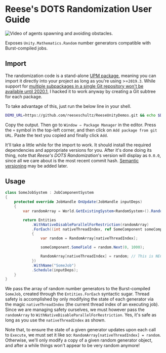 # Reese's DOTS Randomization User Guide

![Video of agents spawning and avoiding obstacles.](/Gifs/nav-performance-demo.gif)

Exposes `Unity.Mathematics.Random` number generators compatible with Burst-compiled jobs.

## Import

The randomization code is a stand-alone [UPM package](https://docs.unity3d.com/Manual/Packages.html), meaning you can import it directly into your project as long as you're using >=`2019.3`. While support for [multiple subpackages in a single Git repository won't be available until 2020.1](https://forum.unity.com/threads/git-support-on-package-manager.573673/page-5), I hacked it to work anyway by creating a Git subtree for each package.

To take advantage of this, just run the below line in your shell.

```sh
DEMO_URL=https://github.com/reeseschultz/ReeseUnityDemos.git && echo $DEMO_URL#$(git ls-remote $DEMO_URL random | grep -Po "^([\w\-]+)")
```

Copy the output. Then go to `Window ⇒ Package Manager` in the editor. Press the `+` symbol in the top-left corner, and then click on `Add package from git URL`. Paste the text you copied and finally click `Add`.

It'll take a little while for the import to work. It should install the required dependencies and appropriate versions for you. After it's done doing its thing, note that *Reese's DOTS Randomization*'s version will display as `0.0.0`, since all we care about is the most recent commit hash. [Semantic versioning](https://semver.org/) may be added later.

## Usage

```csharp
class SomeJobSystem : JobComponentSystem
{
    protected override JobHandle OnUpdate(JobHandle inputDeps)
    {
        var randomArray = World.GetExistingSystem<RandomSystem>().RandomArray;

        return Entities
            .WithNativeDisableParallelForRestriction(randomArray)
            .ForEach((int nativeThreadIndex, ref SomeComponent someComponent) =>
            {
                var random = RandomArray[nativeThreadIndex];

                someComponent.SomeField = random.Next(0, 1000);

                RandomArray[nativeThreadIndex] = random; // This is NECESSARY.
            })
            .WithName("SomeJob")
            .Schedule(inputDeps);
    }
}
```

We pass the array of random number generators to the Burst-compiled `SomeJob`, created through the `Entities.ForEach` syntactic sugar. Thread safety is accomplished by only modifying the state of each generator via the magic `nativeThreadIndex` (the current thread index of an executing job). Since we are managing safety ourselves, we must however pass the `randomArray` to `WithNativeDisableParallelForRestriction`. Yes, it's safe as long as you use the `nativeThreadIndex` as shown.

Note that, to ensure the state of a given generator updates upon each call to `Execute`, we must set it like so: `RandomArray[nativeThreadIndex] = random`. Otherwise, we'll only modify a copy of a given random generator object, and after a while things won't appear to be very random anymore!
